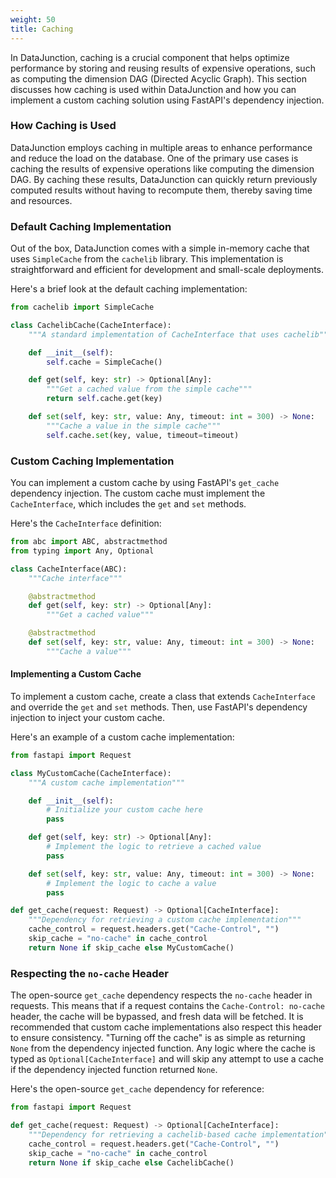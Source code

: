 ```yaml
---
weight: 50
title: Caching
---
```


In DataJunction, caching is a crucial component that helps optimize performance by storing and reusing results of expensive operations, such as computing the dimension DAG (Directed Acyclic Graph). This section discusses how caching is used within DataJunction and how you can implement a custom caching solution using FastAPI's dependency injection.

### How Caching is Used

DataJunction employs caching in multiple areas to enhance performance and reduce the load on the database. One of the primary use cases is caching the results of expensive operations like computing the dimension DAG. By caching these results, DataJunction can quickly return previously computed results without having to recompute them, thereby saving time and resources.

### Default Caching Implementation

Out of the box, DataJunction comes with a simple in-memory cache that uses `SimpleCache` from the `cachelib` library. This implementation is straightforward and efficient for development and small-scale deployments.

Here's a brief look at the default caching implementation:

```py
from cachelib import SimpleCache

class CachelibCache(CacheInterface):
    """A standard implementation of CacheInterface that uses cachelib"""

    def __init__(self):
        self.cache = SimpleCache()

    def get(self, key: str) -> Optional[Any]:
        """Get a cached value from the simple cache"""
        return self.cache.get(key)

    def set(self, key: str, value: Any, timeout: int = 300) -> None:
        """Cache a value in the simple cache"""
        self.cache.set(key, value, timeout=timeout)
```

### Custom Caching Implementation

You can implement a custom cache by using FastAPI's `get_cache` dependency injection. The custom cache must implement the `CacheInterface`, which includes the `get` and `set` methods.

Here's the `CacheInterface` definition:

```py
from abc import ABC, abstractmethod
from typing import Any, Optional

class CacheInterface(ABC):
    """Cache interface"""

    @abstractmethod
    def get(self, key: str) -> Optional[Any]:
        """Get a cached value"""

    @abstractmethod
    def set(self, key: str, value: Any, timeout: int = 300) -> None:
        """Cache a value"""
```

#### Implementing a Custom Cache

To implement a custom cache, create a class that extends `CacheInterface` and override the `get` and `set` methods. Then, use FastAPI's dependency injection to inject your custom cache.

Here's an example of a custom cache implementation:

```py
from fastapi import Request

class MyCustomCache(CacheInterface):
    """A custom cache implementation"""

    def __init__(self):
        # Initialize your custom cache here
        pass

    def get(self, key: str) -> Optional[Any]:
        # Implement the logic to retrieve a cached value
        pass

    def set(self, key: str, value: Any, timeout: int = 300) -> None:
        # Implement the logic to cache a value
        pass

def get_cache(request: Request) -> Optional[CacheInterface]:
    """Dependency for retrieving a custom cache implementation"""
    cache_control = request.headers.get("Cache-Control", "")
    skip_cache = "no-cache" in cache_control
    return None if skip_cache else MyCustomCache()
```

### Respecting the `no-cache` Header

The open-source `get_cache` dependency respects the `no-cache` header in requests. This means that if a request contains the `Cache-Control: no-cache` header, the cache will be bypassed, and fresh data will be fetched. It is recommended that custom cache implementations also respect this header to ensure consistency. "Turning off the cache" is as simple as returning `None`
from the dependency injected function. Any logic where the cache is typed as `Optional[CacheInterface]` and will skip
any attempt to use a cache if the dependency injected function returned `None`.

Here's the open-source `get_cache` dependency for reference:

```py
from fastapi import Request

def get_cache(request: Request) -> Optional[CacheInterface]:
    """Dependency for retrieving a cachelib-based cache implementation"""
    cache_control = request.headers.get("Cache-Control", "")
    skip_cache = "no-cache" in cache_control
    return None if skip_cache else CachelibCache()
```
